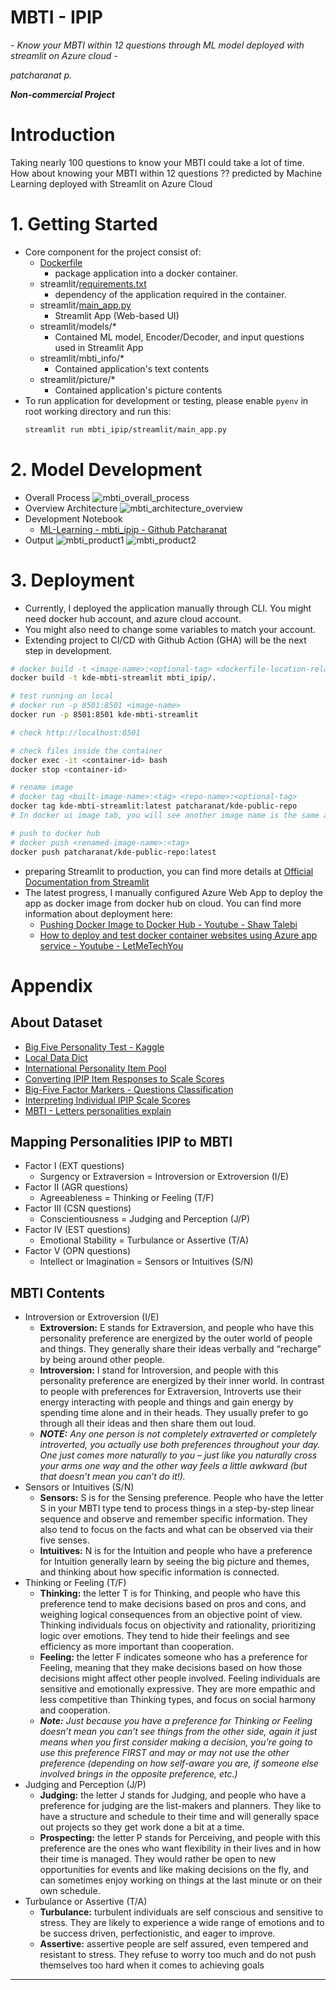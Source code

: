 # MBTI - IPIP
*- Know your MBTI within 12 questions through ML model deployed with streamlit on Azure cloud -*

*patcharanat p.*

***Non-commercial Project***

# Introduction
Taking nearly 100 questions to know your MBTI could take a lot of time. How about knowing your MBTI within 12 questions ?? predicted by Machine Learning deployed with Streamlit on Azure Cloud

# 1. Getting Started
- Core component for the project consist of:
    - [Dockerfile](Dockerfile)
        - package application into a docker container.
    - streamlit/[requirements.txt](./streamlit/requirements.txt)
        - dependency of the application required in the container.
    - streamlit/[main_app.py](./streamlit/main_app.py)
        - Streamlit App (Web-based UI)
    - streamlit/models/*
        - Contained ML model, Encoder/Decoder, and input questions used in Streamlit App
    - streamlit/mbti_info/*
        - Contained application's text contents
    - streamlit/picture/*
        - Contained application's picture contents
- To run application for development or testing, please enable `pyenv` in root working directory and run this:
    ```bash
    streamlit run mbti_ipip/streamlit/main_app.py
    ```

# 2. Model Development
- Overall Process
![mbti_overall_process](./docs/mbti_overall_process.png)
- Overview Architecture
![mbti_architecture_overview](./docs/mbti_architecture_overview.png)
- Development Notebook
    - [ML-Learning - mbti_ipip - Github Patcharanat](https://github.com/Patcharanat/ML-Learning/blob/master/mbti_ipip/model_dev.ipynb)
- Output
![mbti_product1](./docs/mbti_product1.png)
![mbti_product2](./docs/mbti_product2.png)

# 3. Deployment
- Currently, I deployed the application manually through CLI. You might need docker hub account, and azure cloud account.
- You might also need to change some variables to match your account.
- Extending project to CI/CD with Github Action (GHA) will be the next step in development.
```bash
# docker build -t <image-name>:<optional-tag> <dockerfile-location-relative-to-current-workdir>
docker build -t kde-mbti-streamlit mbti_ipip/.

# test running on local
# docker run -p 8501:8501 <image-name>
docker run -p 8501:8501 kde-mbti-streamlit

# check http://localhost:8501

# check files inside the container
docker exec -it <container-id> bash
docker stop <container-id>

# rename image
# docker tag <built-image-name>:<tag> <repo-name>:<optional-tag>
docker tag kde-mbti-streamlit:latest patcharanat/kde-public-repo
# In docker ui image tab, you will see another image name is the same as repo's name

# push to docker hub
# docker push <renamed-image-name>:<tag>
docker push patcharanat/kde-public-repo:latest
```
- preparing Streamlit to production, you can find more details at [Official Documentation from Streamlit](https://docs.streamlit.io/deploy/tutorials/docker)
- The latest progress, I manually configured Azure Web App to deploy the app as docker image from docker hub on cloud. You can find more information about deployment here:
    - [Pushing Docker Image to Docker Hub - Youtube - Shaw Talebi](https://youtu.be/pJ_nCklQ65w?si=C0T-OnEd_BbAvsdV&t=1035)
    - [How to deploy and test docker container websites using Azure app service - Youtube - LetMeTechYou](https://youtu.be/Fl9AIKj8UAY?si=hnUq7S4ut8v7-zEj&t=228)

# Appendix
## About Dataset
- [Big Five Personality Test - Kaggle](https://www.kaggle.com/datasets/tunguz/big-five-personality-test)
- [Local Data Dict](./data/codebook.txt)
- [International Personality Item Pool](https://ipip.ori.org/)
- [Converting IPIP Item Responses to Scale Scores](https://ipip.ori.org/newScoringInstructions.htm)
- [Big-Five Factor Markers - Questions Classification](https://ipip.ori.org/newBigFive5broadKey.htm)
- [Interpreting Individual IPIP Scale Scores](https://ipip.ori.org/InterpretingIndividualIPIPScaleScores.htm)
- [MBTI - Letters personalities explain](https://www.16personalities.com/articles/our-theory)

## Mapping Personalities IPIP to MBTI
- Factor I (EXT questions)
    - Surgency or Extraversion = Introversion or Extroversion (I/E)
- Factor II (AGR questions)
    - Agreeableness = Thinking or Feeling (T/F)
- Factor III (CSN questions)
    - Conscientiousness = Judging and Perception (J/P)
- Factor IV (EST questions)
    - Emotional Stability = Turbulance or Assertive (T/A)
- Factor V (OPN questions)
    - Intellect or Imagination = Sensors or Intuitives (S/N)

## MBTI Contents
- Introversion or Extroversion (I/E)
    - **Extroversion:** E stands for Extraversion, and people who have this personality preference are energized by the outer world of people and things. They generally share their ideas verbally and “recharge” by being around other people.
    - **Introversion:** I stand for Introversion, and people with this personality preference are energized by their inner world. In contrast to people with preferences for Extraversion, Introverts use their energy interacting with people and things and gain energy by spending time alone and in their heads. They usually prefer to go through all their ideas and then share them out loud.
    - ***NOTE:** Any one person is not completely extraverted or completely introverted, you actually use both preferences throughout your day. One just comes more naturally to you – just like you naturally cross your arms one way and the other way feels a little awkward (but that doesn’t mean you can’t do it!).*
- Sensors or Intuitives (S/N)
    - **Sensors:** S is for the Sensing preference. People who have the letter S in your MBTI type tend to process things in a step-by-step linear sequence and observe and remember specific information. They also tend to focus on the facts and what can be observed via their five senses.
    - **Intuitives:** N is for the Intuition and people who have a preference for Intuition generally learn by seeing the big picture and themes, and thinking about how specific information is connected.
- Thinking or Feeling (T/F)
    - **Thinking:** the letter T is for Thinking, and people who have this preference tend to make decisions based on pros and cons, and weighing logical consequences from an objective point of view. Thinking individuals focus on objectivity and rationality, prioritizing logic over emotions. They tend to hide their feelings and see efficiency as more important than cooperation.
    - **Feeling:** the letter F indicates someone who has a preference for Feeling, meaning that they make decisions based on how those decisions might affect other people involved. Feeling individuals are sensitive and emotionally expressive. They are more empathic and less competitive than Thinking types, and focus on social harmony and cooperation.
    - ***Note:** Just because you have a preference for Thinking or Feeling doesn’t mean you can’t see things from the other side, again it just means when you first consider making a decision, you’re going to use this preference FIRST and may or may not use the other preference (depending on how self-aware you are, if someone else involved brings in the opposite preference, etc.)*
- Judging and Perception (J/P)
    - **Judging:** the letter J stands for Judging, and people who have a preference for judging are the list-makers and planners. They like to have a structure and schedule to their time and will generally space out projects so they get work done a bit at a time.
    - **Prospecting:** the letter P stands for Perceiving, and people with this preference are the ones who want flexibility in their lives and in how their time is managed. They would rather be open to new opportunities for events and like making decisions on the fly, and can sometimes enjoy working on things at the last minute or on their own schedule.
- Turbulance or Assertive (T/A)
    - **Turbulance:** turbulent individuals are self conscious and sensitive to stress. They are likely to experience a wide range of emotions and to be success driven, perfectionistic, and eager to improve.
    - **Assertive:** assertive people are self assured, even tempered and resistant to stress. They refuse to worry too much and do not push themselves too hard when it comes to achieving goals
---
